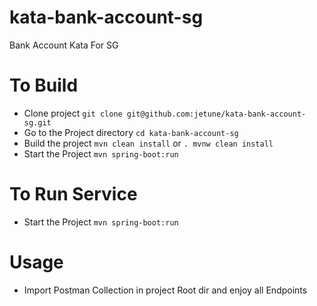 # kata-bank-account-sg
Bank Account Kata For SG

# To Build

* Clone project `git clone git@github.com:jetune/kata-bank-account-sg.git`
* Go to the Project directory `cd kata-bank-account-sg`
* Build the project `mvn clean install` or `. mvnw clean install`
* Start the Project `mvn spring-boot:run`

# To Run Service

* Start the Project `mvn spring-boot:run`


# Usage

* Import Postman Collection in project Root dir and enjoy all Endpoints
